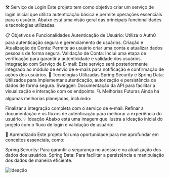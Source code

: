 🛠 Serviço de Login
Este projeto tem como objetivo criar um serviço de login inicial que utiliza autenticação básica e permite operações essenciais para o usuário. Abaixo está uma visão geral das principais funcionalidades e tecnologias utilizadas.

📋 Objetivos e Funcionalidades
Autenticação de Usuário: Utiliza o Auth0 para autenticação segura e gerenciamento de usuários.
Criação e Atualização de Conta: Permite ao usuário criar uma conta e atualizar dados pessoais de forma segura.
Validação de Conta: Inclui uma etapa de verificação para garantir a autenticidade e validade dos usuários.
Integração com Serviço de E-mail: Este serviço será posteriormente integrado ao módulo de envio de e-mails para notificação e confirmação de ações dos usuários.
🧩 Tecnologias Utilizadas
Spring Security e Spring Data: Utilizados para implementar autenticação, autorização e persistência de dados de forma segura.
Swagger: Documentação da API para facilitar a visualização e interação com os endpoints.
🔍 Melhorias Futuras
Ainda há algumas melhorias planejadas, incluindo:

Finalizar a integração completa com o serviço de e-mail.
Refinar a documentação e os fluxos de autenticação para melhorar a experiência do usuário.
💡 Ideação
Abaixo está uma imagem que ilustra a ideação inicial do projeto com o fluxo de login e validação de usuário:


🎯 Aprendizado
Este projeto foi uma oportunidade para me aprofundar em conceitos essenciais, como:

Spring Security: Para garantir a segurança no acesso e na atualização dos dados dos usuários.
Spring Data: Para facilitar a persistência e manipulação dos dados de maneira eficiente.

![Ideação](https://drive.google.com/uc?id=15MUrrGqOUIxM1uFra-VWud8h_A21QXYd)
